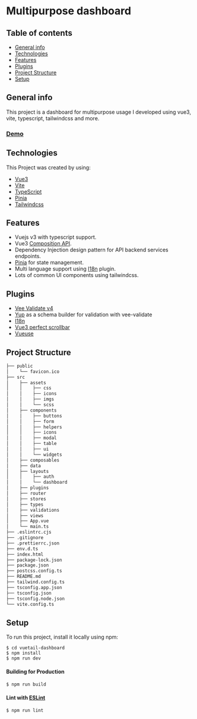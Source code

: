 # Multipurpose dashboard


## Table of contents
* [General info](#general-info)
* [Technologies](#technologies)
* [Features](#features)
* [Plugins](#plugins)
* [Project Structure](#project-structure)
* [Setup](#setup)

## General info
This project is a dashboard for multipurpose usage I developed using vue3, vite, typescript, tailwindcss and more.

### [Demo](https://vuetail-dashboard.vercel.app/)

## Technologies
This Project was created by using:
- [Vue3](https://vuejs.org/)
- [Vite](https://vitejs.dev/)
- [TypeScript](https://www.typescriptlang.org/)
- [Pinia](https://pinia.vuejs.org/)
- [Tailwindcss](https://tailwindcss.com/)

## Features
- Vuejs v3 with typescript support.
- Vue3 [Composition API](https://vuejs.org/guide/extras/composition-api-faq.html).
- Dependency Injection design pattern for API backend services endpoints.
- [Pinia](https://pinia.vuejs.org/) for state management.
- Multi language support using [I18n](https://vue-i18n.intlify.dev/) plugin.
- Lots of common UI components using tailwindcss.

## Plugins
- [Vee Validate v4](https://vee-validate.logaretm.com/v4/)
- [Yup](https://github.com/jquense/yup) as a schema builder for validation with vee-validate
- [I18n](https://vue-i18n.intlify.dev/)
- [Vue3 perfect scrollbar](https://github.com/mercs600/vue3-perfect-scrollbar)
- [Vueuse](https://vueuse.org/)

## Project Structure
```bash
├── public  
│    └── favicon.ico                               
├── src  
│    ├── assets
│    │    ├── css
│    │    ├── icons
│    │    ├── imgs
│    │    └── scss                  
│    ├── components
│    │    ├── buttons    
│    │    ├── form    
│    │    ├── helpers    
│    │    ├── icons    
│    │    ├── modal    
│    │    ├── table    
│    │    ├── ui    
│    │    └── widgets 
│    ├── composables   
│    ├── data   
│    ├── layouts
│    │    ├── auth    
│    │    └── dashboard                     
│    ├── plugins                     
│    ├── router                     
│    ├── stores                     
│    ├── types                     
│    ├── validations                     
│    ├── views                     
│    ├── App.vue                     
│    └── main.ts                     
├── .eslintrc.cjs                    
├── .gitignore                   
├── .prettierrc.json
├── env.d.ts
├── index.html
├── package-lock.json
├── package.json
├── postcss.config.ts
├── README.md
├── tailwind.config.ts
├── tsconfig.app.json
├── tsconfig.json
├── tsconfig.node.json
└── vite.config.ts
```
## Setup
To run this project, install it locally using npm:

```
$ cd vuetail-dashboard
$ npm install
$ npm run dev
```

#### Building for Production

```sh
$ npm run build
```

#### Lint with [ESLint](https://eslint.org/)

```sh
$ npm run lint
```

